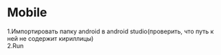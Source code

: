 # Mobile
1.Импортировать папку android в android studio(проверить, что путь к ней не содержит кириллицы)
<br>
2.Run
